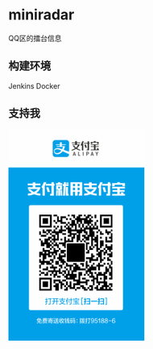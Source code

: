 # miniradar
QQ区的擂台信息

## 构建环境
Jenkins
Docker
## 支持我

<img src="https://github.com/Zertu/miniradar/blob/master/zfb.jpg" width="270" height="420" alt="图片名称" align=center>
